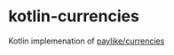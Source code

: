 # kotlin-currencies
Kotlin implemenation of [paylike/currencies](https://github.com/paylike/currencies)
